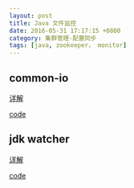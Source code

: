```yaml
---
layout: post
title: Java 文件监控
date: 2016-05-31 17:17:15 +0800
category: 集群管理-配置同步
tags: [java, zookeeper， monitor]
---
```


## common-io

[详解](http://chen-node.com/ChenJava/packages/common-io)

[code](https://github.com/neilChenXie/ChenTest/tree/master/common-io/fileMonitor)

## jdk watcher

[详解]()

[code]()
